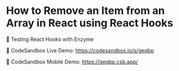 # How to Remove an Item from an Array in React using React Hooks

🧪 Testing React Hooks with Enzyme

🔬 CodeSandbox Live Demo: https://codesandbox.io/s/geqbp

📱 CodeSandbox Mobile Demo: https://geqbp.csb.app/

